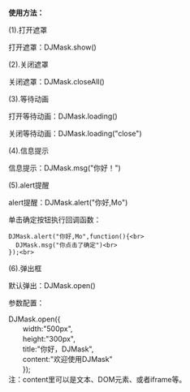 <b>使用方法：</b>

(1).打开遮罩<br>

打开遮罩：DJMask.show()<br>


(2).关闭遮罩<br>

关闭遮罩：DJMask.closeAll()<br>

(3).等待动画<br>

打开等待动画：DJMask.loading()<br>

关闭等待动画：DJMask.loading("close")<br>

(4).信息提示<br>

信息提示：DJMask.msg("你好！")<br>

(5).alert提醒<br>

alert提醒：DJMask.alert("你好,Mo")<br>

单击确定按钮执行回调函数：<br>

	DJMask.alert("你好,Mo",function(){<br>
	  DJMask.msg("你点击了确定")<br>
	});<br>

(6).弹出框<br>

默认弹出：DJMask.open()<br>

参数配置：<br>

DJMask.open({<br>
		　　width:"500px",<br>
		　　height:"300px",<br>
		　　title:"你好，DJMask",<br>
		　　content:"欢迎使用DJMask"<br>
	　　});<br>
注：content里可以是文本、DOM元素、或者iframe等。<br>

